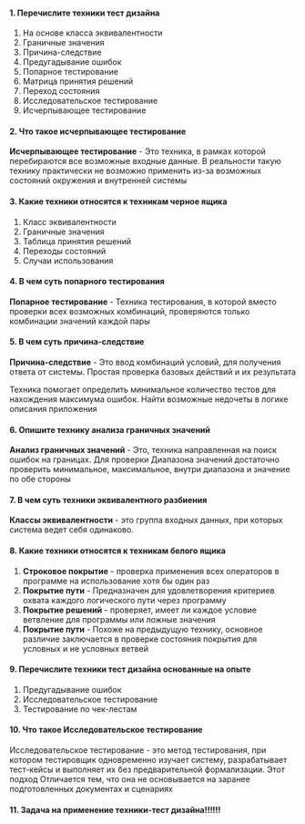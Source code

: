 #### 1. Перечислите техники тест дизайна
1. На основе класса эквивалентности
2. Граничные значения
3. Причина-следствие
4. Предугадывание ошибок
5. Попарное тестирование
6. Матрица принятия решений
7. Переход состояния
8. Исследовательское тестирование
9. Исчерпывающее тестирование

#### 2. Что такое исчерпывающее тестирование
**Исчерпывающее тестирование** - Это техника, в рамках которой перебираются все возможные входные данные. В реальности такую технику практически не возможно применить из-за возможных состояний окружения и внутренней системы

#### 3. Какие техники относятся к техникам черное ящика
1. Класс эквивалентности
2. Граничные значения
3. Таблица принятия решений
4. Переходы состояний
5. Случаи использования

#### 4. В чем суть попарного тестирования
**Попарное тестирование** - Техника тестирования, в которой вместо проверки всех возможных комбинаций, проверяются только комбинации значений каждой пары

#### 5. В чем суть причина-следствие
**Причина-следствие** - Это ввод комбинаций условий, для получения ответа от системы. Простая проверка базовых действий и их результата

Техника помогает определить минимальное количество тестов для нахождения максимума ошибок. Найти возможные недочеты в логике описания приложения

#### 6. Опишите технику анализа граничных значений
**Анализ граничных значений** - Это, техника направленная на поиск ошибок на границах. Для проверки Диапазона значений достаточно проверить минимальное, максимальное, внутри диапазона и значение по обе стороны 

#### 7. В чем суть техники эквивалентного разбиения
**Классы эквивалентности** - это группа входных данных, при которых система ведет себя одинаково. 

#### 8. Какие техники относятся к техникам белого ящика
1. **Строковое покрытие** - проверка применения всех операторов в программе на использование хотя бы один раз
2. **Покрытие пути** - Предназначен для удовлетворения критериев охвата каждого логического пути через программу
3. **Покрытие решений** - проверяет, имеет ли каждое условие ветвление для программы или ложные значения
4. **Покрытие пути** - Похоже на предыдущую технику, основное различие заключается в проверке состояния покрытия для условных и не условных ветвей

#### 9. Перечислите техники тест дизайна основанные на опыте
1. Предугадывание ошибок
2. Исследовательское тестирование
3. Тестирование по чек-лестам


#### 10. Что такое Исследовательское тестирование
Исследовательское тестирование - это метод тестирования, при котором тестировщик одновременно изучает систему, разрабатывает тест-кейсы и выполняет их без предварительной формализации. Этот подход Отличается тем, что она не основывается на заранее подготовленных документах и сценариях

#### 11. Задача на применение техники-тест дизайна!!!!!!